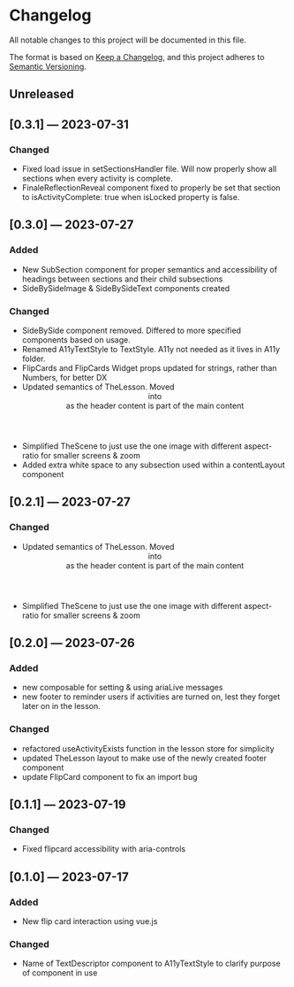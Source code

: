 # Changelog

All notable changes to this project will be documented in this file.

The format is based on [Keep a Changelog](https://keepachangelog.com/en/1.0.0/),
and this project adheres to [Semantic Versioning](https://semver.org/spec/v2.0.0.html).

## Unreleased

## [0.3.1] — 2023-07-31

### Changed
- Fixed load issue in setSectionsHandler file. Will now properly show all sections when every activity is complete.
- FinaleReflectionReveal component fixed to properly be set that section to isActivityComplete: true when isLocked property is false.

## [0.3.0] — 2023-07-27

### Added
- New SubSection component for proper semantics and accessibility of headings between sections and their child subsections
- SideBySideImage & SideBySideText components created

### Changed
- SideBySide component removed. Differed to more specified components based on usage.
- Renamed A11yTextStyle to TextStyle. A11y not needed as it lives in A11y folder.
- FlipCards and FlipCards Widget props updated for strings, rather than Numbers, for better DX
- Updated semantics of TheLesson. Moved <header> into <main> as the header content is part of the main content
- Simplified TheScene to just use the one image with different aspect-ratio for smaller screens & zoom
- Added extra white space to any subsection used within a contentLayout component

## [0.2.1] — 2023-07-27

### Changed
- Updated semantics of TheLesson. Moved <header> into <main> as the header content is part of the main content
- Simplified TheScene to just use the one image with different aspect-ratio for smaller screens & zoom

## [0.2.0] — 2023-07-26

### Added
- new composable for setting & using ariaLive messages
- new footer to reminder users if activities are turned on, lest they forget later on in the lesson.

### Changed
- refactored useActivityExists function in the lesson store for simplicity
- updated TheLesson layout to make use of the newly created footer component
- update FlipCard component to fix an import bug

## [0.1.1] — 2023-07-19

### Changed
- Fixed flipcard accessibility with aria-controls

## [0.1.0] — 2023-07-17

### Added
- New flip card interaction using vue.js

### Changed
- Name of TextDescriptor component to A11yTextStyle to clarify purpose of component in use